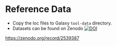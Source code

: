 # Reference Data

- Copy the loc files to Galaxy `tool-data` directory.
- Datasets can be found on Zenodo [![DOI](https://zenodo.org/badge/DOI/10.5281/zenodo.2539387.svg)](https://doi.org/10.5281/zenodo.2539387)

https://zenodo.org/record/2539387
